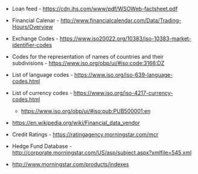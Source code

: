 * Loan feed - https://cdn.ihs.com/www/pdf/WSOWeb-factsheet.pdf
* Financial Calenar - http://www.financialcalendar.com/Data/Trading-Hours/Overview
* Exchange Codes - https://www.iso20022.org/10383/iso-10383-market-identifier-codes
* Codes for the representation of names of countries and their subdivisions - https://www.iso.org/obp/ui/#iso:code:3166:DZ
* List of language codes - https://www.iso.org/iso-639-language-codes.html
* List of currency codes - https://www.iso.org/iso-4217-currency-codes.html
  * https://www.iso.org/obp/ui/#iso:pub:PUB500001:en
* https://en.wikipedia.org/wiki/Financial_data_vendor

* Credit Ratings - https://ratingagency.morningstar.com/mcr    
* Hedge Fund Database - http://corporate.morningstar.com/US/asp/subject.aspx?xmlfile=545.xml
* http://www.morningstar.com/products/indexes